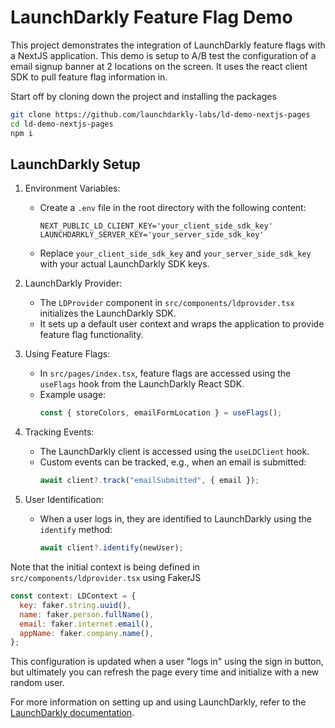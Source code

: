 # LaunchDarkly Feature Flag Demo

This project demonstrates the integration of LaunchDarkly feature flags with a NextJS application. This demo is setup to A/B test the configuration of a email signup banner at 2 locations on the screen. It uses the react client SDK to pull feature flag information in.

Start off by cloning down the project and installing the packages 

```bash
git clone https://github.com/launchdarkly-labs/ld-demo-nextjs-pages
cd ld-demo-nextjs-pages 
npm i
```

## LaunchDarkly Setup

1. Environment Variables:
   - Create a `.env` file in the root directory with the following content:
     ```
     NEXT_PUBLIC_LD_CLIENT_KEY='your_client_side_sdk_key'
     LAUNCHDARKLY_SERVER_KEY='your_server_side_sdk_key'
     ```
   - Replace `your_client_side_sdk_key` and `your_server_side_sdk_key` with your actual LaunchDarkly SDK keys.

2. LaunchDarkly Provider:
   - The `LDProvider` component in `src/components/ldprovider.tsx` initializes the LaunchDarkly SDK.
   - It sets up a default user context and wraps the application to provide feature flag functionality.

3. Using Feature Flags:
   - In `src/pages/index.tsx`, feature flags are accessed using the `useFlags` hook from the LaunchDarkly React SDK.
   - Example usage:
     ```typescript
     const { storeColors, emailFormLocation } = useFlags();
     ```

4. Tracking Events:
   - The LaunchDarkly client is accessed using the `useLDClient` hook.
   - Custom events can be tracked, e.g., when an email is submitted:
     ```typescript
     await client?.track("emailSubmitted", { email });
     ```

5. User Identification:
   - When a user logs in, they are identified to LaunchDarkly using the `identify` method:
     ```typescript
     await client?.identify(newUser);
     ```

Note that the initial context is being defined in `src/components/ldprovider.tsx` using FakerJS 

```javascript
const context: LDContext = {
  key: faker.string.uuid(),
  name: faker.person.fullName(),
  email: faker.internet.email(),
  appName: faker.company.name(),
};
``` 

This configuration is updated when a user "logs in" using the sign in button, but ultimately you can refresh the page every time and initialize with a new random user.

For more information on setting up and using LaunchDarkly, refer to the [LaunchDarkly documentation](https://docs.launchdarkly.com/).